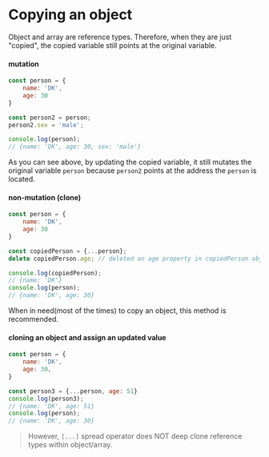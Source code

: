 # Copying an object

Object and array are reference types. Therefore, when they are just "copied", the copied variable still points at the original variable.

#### mutation
```javascript
const person = {
    name: 'DK',
    age: 30
}

const person2 = person;
person2.sex = 'male';

console.log(person);
// {name: 'DK', age: 30, sex: 'male'}
```
As you can see above, by updating the copied variable, it still mutates the original variable `person` because `person2` points at the address the `person` is located.

#### non-mutation (clone)
```javascript
const person = {
    name: 'DK',
    age: 30
}

const copiedPerson = {...person};
delete copiedPerson.age; // deleted an age property in copiedPerson object

console.log(copiedPerson);
// {name: 'DK'}
console.log(person);
// {name: 'DK', age: 30}
```

When in need(most of the times) to copy an object, this method is recommended.

#### cloning an object and assign an updated value
```javascript
const person = {
    name: 'DK',
    age: 30,
}

const person3 = {...person, age: 51}
console.log(person3);
// {name: 'DK', age: 51}
console.log(person);
// {name: 'DK', age: 30}
```

> However, `[...]` spread operator does NOT deep clone reference types within object/array.